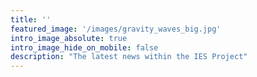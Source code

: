 ```yaml
---
title: ''
featured_image: '/images/gravity_waves_big.jpg'
intro_image_absolute: true
intro_image_hide_on_mobile: false
description: "The latest news within the IES Project"
--- 
```

